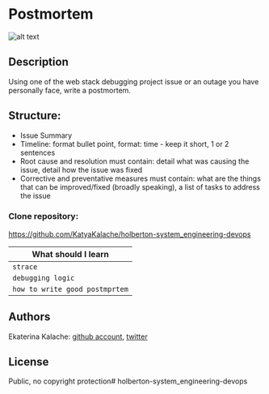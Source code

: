 # Postmortem
![alt text](http://i.imgur.com/pQ9YzVY.gif)
## Description
Using one of the web stack debugging project issue or an outage you have personally face, write a postmortem.
## Structure:

 * Issue Summary
 * Timeline: format bullet point, format: time - keep it short, 1 or 2 sentences
 * Root cause and resolution must contain: detail what was causing the issue, detail how the issue was fixed
 * Corrective and preventative measures must contain: what are the things that can be improved/fixed (broadly speaking), a list of tasks to address the issue

### __Clone repository:__ 
https://github.com/KatyaKalache/holberton-system_engineering-devops

|What should I learn  |
| ---------------- |
|    `strace`   |
|    `debugging logic`    |
|    `how to write good postmprtem` |

## Authors

Ekaterina Kalache: [github account](https://github.com/KatyaKalache), [twitter](https://twitter.com/KatyaKalache)

## License
Public, no copyright protection# holberton-system_engineering-devops
